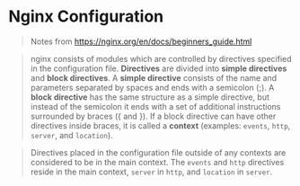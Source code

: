 # Nginx Configuration

> Notes from <https://nginx.org/en/docs/beginners_guide.html>

> nginx consists of modules which are controlled by directives specified in the configuration file.
> **Directives** are divided into **simple directives** and **block directives**. 
> A **simple directive** consists of the name and parameters separated by spaces and ends with a semicolon (;). 
> A **block directive** has the same structure as a simple directive, 
> but instead of the semicolon it ends with a set of additional instructions surrounded by braces ({ and }). 
> If a block directive can have other directives inside braces, 
> it is called a **context** (examples: `events`, `http`, `server`, and `location`).

> Directives placed in the configuration file outside of any contexts are considered to be in the main context. 
> The `events` and `http` directives reside in the main context, `server` in `http`, and `location` in `server`.
